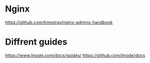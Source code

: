 # Nginx
https://github.com/trimstray/nginx-admins-handbook

# Diffrent guides
https://www.linode.com/docs/guides/
https://github.com/linode/docs
